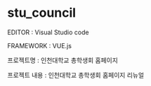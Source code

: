 # stu_council

EDITOR : Visual Studio code

FRAMEWORK : VUE.js

프로젝트명 : 인천대학교 총학생회 홈페이지

프로젝트 내용 : 인천대학교 총학생회 홈페이지 리뉴얼
